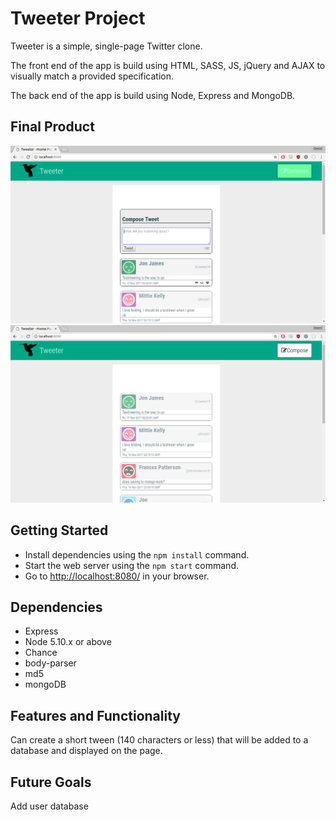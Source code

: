 # Tweeter Project

Tweeter is a simple, single-page Twitter clone.

The front end of the app is build using HTML, SASS, JS, jQuery and AJAX to visually match a provided specification.

The back end of the app is build using Node, Express and MongoDB.

## Final Product

!["Screenshot of the main page"](https://github.com/MarkZsombor/tweeter/blob/master/docs/tweeter.png)
!["Screenshot showing no new tweet section w/ compose button mouseover"](https://github.com/MarkZsombor/tweeter/blob/master/docs/tweeter_no_compose.png)


## Getting Started

- Install dependencies using the `npm install` command.
- Start the web server using the `npm start` command.
- Go to <http://localhost:8080/> in your browser.

## Dependencies

- Express
- Node 5.10.x or above
- Chance
- body-parser
- md5
- mongoDB

## Features and Functionality

Can create a short tween (140 characters or less) that will be added to a database and displayed on the page.

## Future Goals

Add user database